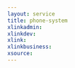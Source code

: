 ```yaml
---
layout: service
title: phone-system
xlinkadmin: 
xlinkdev: 
xlink: 
xlinkbusiness: 
xsource: 
---
```

